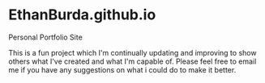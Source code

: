 # EthanBurda.github.io
Personal Portfolio Site

This is a fun project which I'm continually updating and improving to show others what I've created and what I'm capable of. Please feel free to email me if you have any suggestions on what i could do to make it better.
